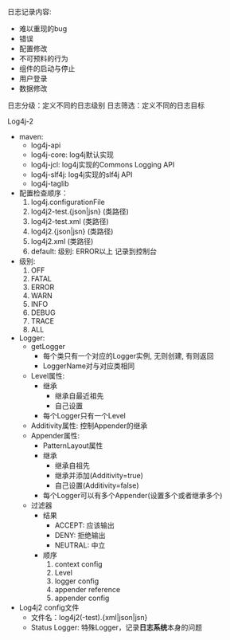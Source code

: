 
日志记录内容:
* 难以重现的bug
* 错误
* 配置修改
* 不可预料的行为
* 组件的启动与停止
* 用户登录
* 数据修改

日志分级：定义不同的日志级别
日志筛选：定义不同的日志目标

Log4j-2
* maven:
    * log4j-api
    * log4j-core: log4j默认实现
    * log4j-jcl: log4j实现的Commons Logging API
    * log4j-slf4j: log4j实现的slf4j API
    * log4j-taglib
* 配置检查顺序：
    1. log4j.configurationFile
    2. log4j2-test.{json|jsn}  (类路径)
    3. log4j2-test.xml  (类路径)
    4. log4j2.{json|jsn}  (类路径)
    5. log4j2.xml  (类路径)
    6. default: 级别: ERROR以上  记录到控制台
* 级别: 
    1. OFF 
    2. FATAL 
    3. ERROR 
    4. WARN 
    5. INFO 
    6. DEBUG 
    7. TRACE 
    8. ALL
* Logger:
    * getLogger
        * 每个类只有一个对应的Logger实例, 无则创建, 有则返回
        * LoggerName对与对应类相同
    * Level属性:
        * 继承
            * 继承自最近祖先
            * 自己设置
        * 每个Logger只有一个Level
    * Additivity属性: 控制Appender的继承
    * Appender属性:
        * PatternLayout属性
        * 继承
            * 继承自祖先 
            * 继承并添加(Additivity=true) 
            * 自己设置(Additivity=false)
        * 每个Logger可以有多个Appender(设置多个或者继承多个)
    * 过滤器
        * 结果
            * ACCEPT: 应该输出
            * DENY: 拒绝输出
            * NEUTRAL: 中立
        * 顺序
            1. context config
            2. Level 
            3. logger config
            4. appender reference
            5. appender config
* Log4j2 config文件
    * 文件名：log4j2(-test).{xml|json|jsn}
    * Status Logger: 特殊Logger，记录**日志系统**本身的问题